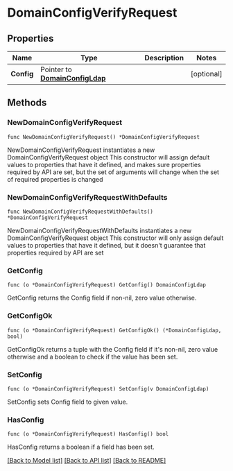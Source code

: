 # DomainConfigVerifyRequest

## Properties

Name | Type | Description | Notes
------------ | ------------- | ------------- | -------------
**Config** | Pointer to [**DomainConfigLdap**](DomainConfigLdap.md) |  | [optional] 

## Methods

### NewDomainConfigVerifyRequest

`func NewDomainConfigVerifyRequest() *DomainConfigVerifyRequest`

NewDomainConfigVerifyRequest instantiates a new DomainConfigVerifyRequest object
This constructor will assign default values to properties that have it defined,
and makes sure properties required by API are set, but the set of arguments
will change when the set of required properties is changed

### NewDomainConfigVerifyRequestWithDefaults

`func NewDomainConfigVerifyRequestWithDefaults() *DomainConfigVerifyRequest`

NewDomainConfigVerifyRequestWithDefaults instantiates a new DomainConfigVerifyRequest object
This constructor will only assign default values to properties that have it defined,
but it doesn't guarantee that properties required by API are set

### GetConfig

`func (o *DomainConfigVerifyRequest) GetConfig() DomainConfigLdap`

GetConfig returns the Config field if non-nil, zero value otherwise.

### GetConfigOk

`func (o *DomainConfigVerifyRequest) GetConfigOk() (*DomainConfigLdap, bool)`

GetConfigOk returns a tuple with the Config field if it's non-nil, zero value otherwise
and a boolean to check if the value has been set.

### SetConfig

`func (o *DomainConfigVerifyRequest) SetConfig(v DomainConfigLdap)`

SetConfig sets Config field to given value.

### HasConfig

`func (o *DomainConfigVerifyRequest) HasConfig() bool`

HasConfig returns a boolean if a field has been set.


[[Back to Model list]](../README.md#documentation-for-models) [[Back to API list]](../README.md#documentation-for-api-endpoints) [[Back to README]](../README.md)


